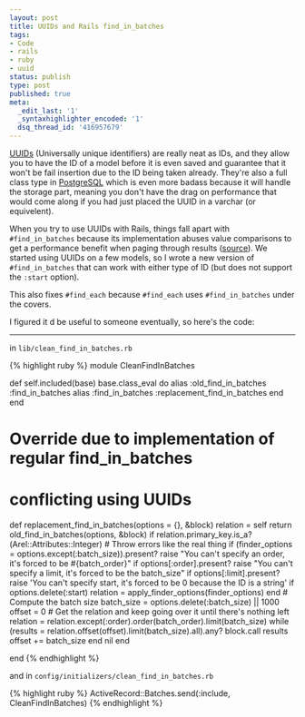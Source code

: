 ```yaml
---
layout: post
title: UUIDs and Rails find_in_batches
tags:
- Code
- rails
- ruby
- uuid
status: publish
type: post
published: true
meta:
  _edit_last: '1'
  _syntaxhighlighter_encoded: '1'
  dsq_thread_id: '416957679'
---
```

<a href="http://en.wikipedia.org/wiki/Universally_unique_identifier">UUIDs</a> (Universally unique identifiers) are really neat as IDs, and they allow you to have the ID of a model before it is even saved and guarantee that it won't be fail insertion due to the ID being taken already. They're also a full class type in <a href="http://www.postgresql.org/docs/8.3/static/datatype-uuid.html">PostgreSQL</a> which is even more badass because it will handle the storage part, meaning you don't have the drag on performance that would come along if you had just placed the UUID in a varchar (or equivelent).

When you try to use UUIDs with Rails, things fall apart with
`#find_in_batches` because its implementation abuses value comparisons
to get a performance benefit when paging through results (<a
href="http://apidock.com/rails/ActiveRecord/Batches/find_in_batches">source</a>).
We started using UUIDs on a few models, so I wrote a new version of
`#find_in_batches` that can work with either type of ID (but does not support the <code>:start</code> option).

This also fixes `#find_each` because `#find_each` uses `#find_in_batches` under the covers.

I figured it d be useful to someone eventually, so here's the code:

---

in `lib/clean_find_in_batches.rb`

{% highlight ruby %}
module CleanFindInBatches

  def self.included(base)
    base.class_eval do
      alias :old_find_in_batches :find_in_batches
      alias :find_in_batches :replacement_find_in_batches
    end
  end

  # Override due to implementation of regular find_in_batches
  # conflicting using UUIDs
  def replacement_find_in_batches(options = {}, &block)
    relation = self
    return old_find_in_batches(options, &block) if relation.primary_key.is_a?(Arel::Attributes::Integer)
    # Throw errors like the real thing
    if (finder_options = options.except(:batch_size)).present?
      raise "You can't specify an order, it's forced to be #{batch_order}" if options[:order].present?
      raise "You can't specify a limit, it's forced to be the batch_size" if options[:limit].present?
      raise 'You can\'t specify start, it\'s forced to be 0 because the ID is a string' if options.delete(:start)
      relation = apply_finder_options(finder_options)
    end
    # Compute the batch size
    batch_size = options.delete(:batch_size) || 1000
    offset = 0
    # Get the relation and keep going over it until there's nothing left
    relation = relation.except(:order).order(batch_order).limit(batch_size)
    while (results = relation.offset(offset).limit(batch_size).all).any?
      block.call results
      offset += batch_size
    end
    nil
  end

end
{% endhighlight %}

and in `config/initializers/clean_find_in_batches.rb`

{% highlight ruby %}
ActiveRecord::Batches.send(:include, CleanFindInBatches)
{% endhighlight %}
